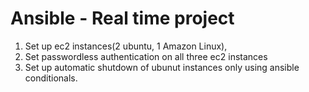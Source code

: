 # Ansible - Real time project

1. Set up ec2 instances(2 ubuntu, 1 Amazon Linux),
2. Set passwordless authentication on all three ec2 instances
3. Set up automatic shutdown of ubunut instances only using ansible conditionals. 
